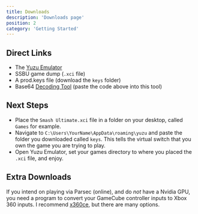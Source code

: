 ```yaml
---
title: Downloads
description: 'Downloads page'
position: 2
category: 'Getting Started'
---
```


## Direct Links
- The [Yuzu Emulator](https://yuzu-emu.org/downloads/)
- SSBU <expandable-link>game dump</expandable-link> (`.xci` file)
- A <expandable-link>prod.keys</expandable-link> file (download the `keys` folder)
- Base64 [Decoding Tool](https://www.base64decode.org) (paste the code above into this tool)

## Next Steps
- Place the ```Smash Ultimate.xci``` file in a folder on your desktop, called `Games` for example.
- Navigate to `C:\Users\YourName\AppData\roaming\yuzu` and paste the folder you downloaded called `keys`. This tells the virtual switch that you own the game you are trying to play.
- Open Yuzu Emulator, set your games directory to where you placed the ```.xci``` file, and enjoy.


## Extra Downloads
If you intend on playing via Parsec (online), and do _not_ have a Nvidia GPU, you need a program to convert your GameCube controller inputs to Xbox 360 inputs. I recommend [x360ce](https://www.x360ce.com/), but there are many options.
